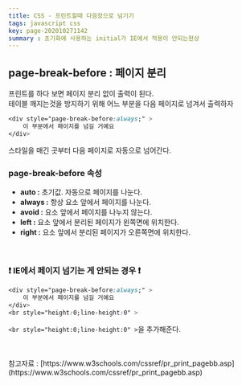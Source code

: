 ```yaml
---
title: CSS - 프린트할때 다음장으로 넘기기
tags: javascript css
key: page-202010271142
summary : 초기화에 사용하는 initial가 IE에서 적용이 안되는현상
---
```


## page-break-before : 페이지 분리
프린트를 하다 보면 페이지 분리 없이 출력이 된다. <br/>
테이블 깨지는것을 방지하기 위해 어느 부분을 다음 페이지로 넘겨서 출력하자
<br/>


```css
<div style="page-break-before:always;" >
	이 부분에서 페이지를 넘길 거예요
</div>
```
스타일을 매긴 곳부터 다음 페이지로 자동으로 넘어간다.
<br/>

### page-break-before 속성
- <b>auto :</b>	초기값. 자동으로 페이지를 나눈다.
- <b>always :</b> 항상 요소 앞에서 페이지를 나눈다.
- <b>avoid :</b> 요소 앞에서 페이지를 나누지 않는다.
- <b>left :</b>	요소 앞에서 분리된 페이지가 왼쪽면에 위치한다.
- <b>right :</b> 요소 앞에서 분리된 페이지가 오른쪽면에 위치한다.
<br/>

### :exclamation: IE에서 페이지 넘기는 게 안되는 경우 :exclamation:
```css
<div style="page-break-before:always;" >
	이 부분에서 페이지를 넘길 거예요
</div>
<br style="height:0;line-height:0" >
```

```<br style="height:0;line-height:0" >```을 추가해준다.

<br/>
<br/>
참고자료 : [https://www.w3schools.com/cssref/pr_print_pagebb.asp](https://www.w3schools.com/cssref/pr_print_pagebb.asp)
<br/><br/><br/><br/>
